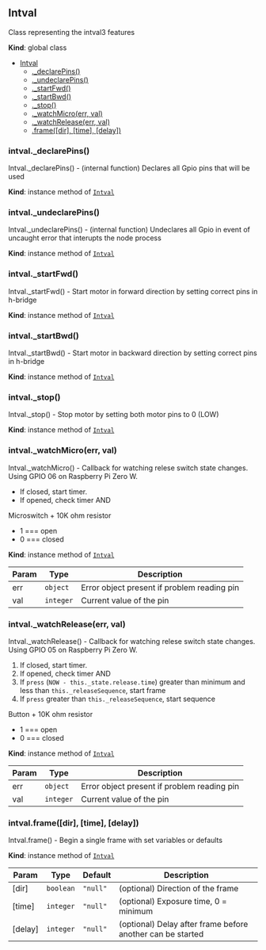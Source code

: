 <a name="Intval"></a>

## Intval
Class representing the intval3 features

**Kind**: global class  

* [Intval](#Intval)
    * [._declarePins()](#Intval+_declarePins)
    * [._undeclarePins()](#Intval+_undeclarePins)
    * [._startFwd()](#Intval+_startFwd)
    * [._startBwd()](#Intval+_startBwd)
    * [._stop()](#Intval+_stop)
    * [._watchMicro(err, val)](#Intval+_watchMicro)
    * [._watchRelease(err, val)](#Intval+_watchRelease)
    * [.frame([dir], [time], [delay])](#Intval+frame)

<a name="Intval+_declarePins"></a>

### intval._declarePins()
Intval._declarePins() - 
(internal function) Declares all Gpio pins that will be used

**Kind**: instance method of [<code>Intval</code>](#Intval)  
<a name="Intval+_undeclarePins"></a>

### intval._undeclarePins()
Intval._undeclarePins() - 
(internal function) Undeclares all Gpio in event of uncaught error
that interupts the node process

**Kind**: instance method of [<code>Intval</code>](#Intval)  
<a name="Intval+_startFwd"></a>

### intval._startFwd()
Intval._startFwd() - 
Start motor in forward direction by setting correct pins in h-bridge

**Kind**: instance method of [<code>Intval</code>](#Intval)  
<a name="Intval+_startBwd"></a>

### intval._startBwd()
Intval._startBwd() - 
Start motor in backward direction by setting correct pins in h-bridge

**Kind**: instance method of [<code>Intval</code>](#Intval)  
<a name="Intval+_stop"></a>

### intval._stop()
Intval._stop() - 
Stop motor by setting both motor pins to 0 (LOW)

**Kind**: instance method of [<code>Intval</code>](#Intval)  
<a name="Intval+_watchMicro"></a>

### intval._watchMicro(err, val)
Intval._watchMicro() - 
Callback for watching relese switch state changes.
Using GPIO 06 on Raspberry Pi Zero W.
* If closed, start timer.
* If opened, check timer AND

Microswitch + 10K ohm resistor 
* 1 === open 
* 0 === closed

**Kind**: instance method of [<code>Intval</code>](#Intval)  

| Param | Type | Description |
| --- | --- | --- |
| err | <code>object</code> | Error object present if problem reading pin |
| val | <code>integer</code> | Current value of the pin |

<a name="Intval+_watchRelease"></a>

### intval._watchRelease(err, val)
Intval._watchRelease() - 
Callback for watching relese switch state changes.
Using GPIO 05 on Raspberry Pi Zero W.

1) If closed, start timer.
2) If opened, check timer AND
3) If `press` (`NOW - this._state.release.time`) greater than minimum and less than `this._releaseSequence`, start frame
4) If `press` greater than `this._releaseSequence`, start sequence

Button + 10K ohm resistor 
* 1 === open 
* 0 === closed

**Kind**: instance method of [<code>Intval</code>](#Intval)  

| Param | Type | Description |
| --- | --- | --- |
| err | <code>object</code> | Error object present if problem reading pin |
| val | <code>integer</code> | Current value of the pin |

<a name="Intval+frame"></a>

### intval.frame([dir], [time], [delay])
Intval.frame() -
Begin a single frame with set variables or defaults

**Kind**: instance method of [<code>Intval</code>](#Intval)  

| Param | Type | Default | Description |
| --- | --- | --- | --- |
| [dir] | <code>boolean</code> | <code>&quot;null&quot;</code> | (optional) Direction of the frame |
| [time] | <code>integer</code> | <code>&quot;null&quot;</code> | (optional) Exposure time, 0 = minimum |
| [delay] | <code>integer</code> | <code>&quot;null&quot;</code> | (optional) Delay after frame before another can be started |

